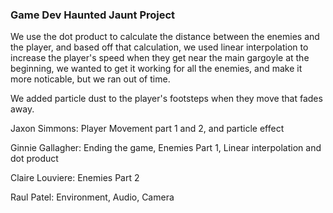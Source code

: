 ### Game Dev Haunted Jaunt Project

We use the dot product to calculate the distance between the enemies and the player, and based off that calculation, we used linear interpolation to increase the player's speed when they get near the main gargoyle at the beginning, we wanted to get it working for all the enemies, and make it more noticable, but we ran out of time.

We added particle dust to the player's footsteps when they move that fades away.

Jaxon Simmons: Player Movement part 1 and 2, and particle effect

Ginnie Gallagher: Ending the game, Enemies Part 1, Linear interpolation and dot product

Claire Louviere: Enemies Part 2

Raul Patel: Environment, Audio, Camera

